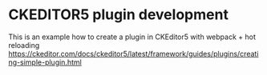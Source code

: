 # CKEDITOR5 plugin development

This is an example how to create a plugin in CKEditor5 with webpack + hot reloading
https://ckeditor.com/docs/ckeditor5/latest/framework/guides/plugins/creating-simple-plugin.html
